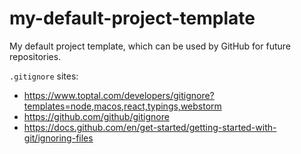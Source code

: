 # my-default-project-template
My default project template, which can be used by GitHub for future repositories.

`.gitignore` sites:

- https://www.toptal.com/developers/gitignore?templates=node,macos,react,typings,webstorm
- https://github.com/github/gitignore
- https://docs.github.com/en/get-started/getting-started-with-git/ignoring-files
